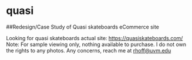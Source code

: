 # quasi
##Redesign/Case Study of Quasi skateboards eCommerce site

Looking for quasi skateboards actual site: https://quasiskateboards.com/
Note: For sample viewing only, nothing available to purchase. I do not own the rights to any photos. 
Any concerns, reach me at rhoff@uvm.edu
